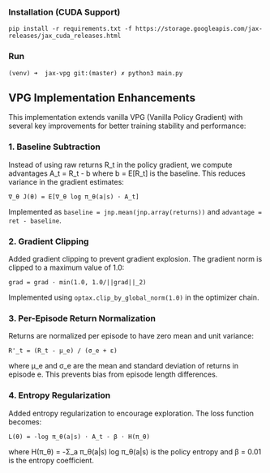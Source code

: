 ### Installation (CUDA Support)
```
pip install -r requirements.txt -f https://storage.googleapis.com/jax-releases/jax_cuda_releases.html
```

### Run
```
(venv) ➜  jax-vpg git:(master) ✗ python3 main.py
```

## VPG Implementation Enhancements

This implementation extends vanilla VPG (Vanilla Policy Gradient) with several key improvements for better training stability and performance:

### 1. **Baseline Subtraction**
Instead of using raw returns R_t in the policy gradient, we compute advantages A_t = R_t - b where b = E[R_t] is the baseline. This reduces variance in the gradient estimates:

```
∇_θ J(θ) = E[∇_θ log π_θ(a|s) · A_t]
```

Implemented as `baseline = jnp.mean(jnp.array(returns))` and `advantage = ret - baseline`.

### 2. **Gradient Clipping**
Added gradient clipping to prevent gradient explosion. The gradient norm is clipped to a maximum value of 1.0:

```
grad = grad · min(1.0, 1.0/||grad||_2)
```

Implemented using `optax.clip_by_global_norm(1.0)` in the optimizer chain.

### 3. **Per-Episode Return Normalization**
Returns are normalized per episode to have zero mean and unit variance:

```
R'_t = (R_t - μ_e) / (σ_e + ε)
```

where μ_e and σ_e are the mean and standard deviation of returns in episode e. This prevents bias from episode length differences.

### 4. **Entropy Regularization**
Added entropy regularization to encourage exploration. The loss function becomes:

```
L(θ) = -log π_θ(a|s) · A_t - β · H(π_θ)
```

where H(π_θ) = -Σ_a π_θ(a|s) log π_θ(a|s) is the policy entropy and β = 0.01 is the entropy coefficient.
